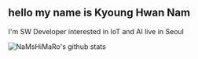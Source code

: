 ## hello my name is Kyoung Hwan Nam

I'm SW Developer interested in IoT and AI live in Seoul 


![NaMsHiMaRo's github stats](https://github-readme-stats.vercel.app/api?username=NaMsHiMaRo)
